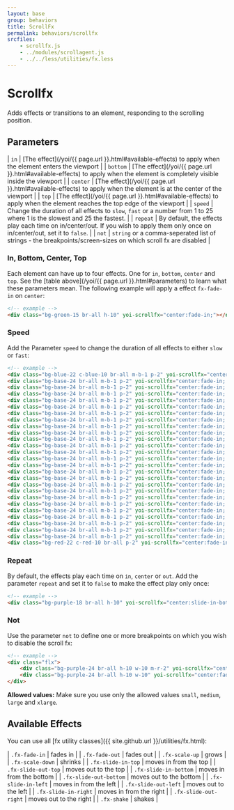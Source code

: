 ```yaml
---
layout: base
group: behaviors
title: ScrollFx
permalink: behaviors/scrollfx
srcfiles:
    - scrollfx.js
    - ../modules/scrollagent.js
    - ../../less/utilities/fx.less
---
```


# Scrollfx

<p class="intro">Adds effects or transitions to an element, responding to the scrolling position.</p>

## Parameters

| `in`     | [The effect](/yoi/{{ page.url }}.html#available-effects) to apply when the element enters the viewport                                 |
| `bottom` | [The effect](/yoi/{{ page.url }}.html#available-effects) to apply when the element is completely visible inside the viewport           |
| `center` | [The effect](/yoi/{{ page.url }}.html#available-effects) to apply when the element is at the center of the viewport                    |
| `top`    | [The effect](/yoi/{{ page.url }}.html#available-effects) to apply when the element reaches the top edge of the viewport                |
| `speed`  | Change the duration of all effects to `slow`, `fast` or a number from 1 to 25 where 1 is the slowest and 25 the fastest.          |
| `repeat` | By default, the effects play each time on in/center/out. If you wish to apply them only once on in/center/out, set it to `false`. |
| `not`    | `string` or a comma-seperated list of strings - the breakpoints/screen-sizes on which scroll fx are disabled                      |

### In, Bottom, Center, Top

Each element can have up to four effects. One for `in`, `bottom`, `center` and `top`. See the [table above](/yoi/{{ page.url }}.html#parameters) to learn what these parameters mean.
The following example will apply a effect `fx-fade-in` on `center`:

```html
<!-- example -->
<div class="bg-green-15 br-all h-10" yoi-scrollfx="center:fade-in;"></div>
```

### Speed

Add the Parameter `speed` to change the duration of all effects to either `slow` or `fast`:

```html
<!-- example -->
<div class="bg-blue-22 c-blue-10 br-all m-b-1 p-2" yoi-scrollfx="center:fade-in; speed:slow;">slow</div>
<div class="bg-base-24 br-all m-b-1 p-2" yoi-scrollfx="center:fade-in; speed:1;">1</div>
<div class="bg-base-24 br-all m-b-1 p-2" yoi-scrollfx="center:fade-in; speed:2;">2</div>
<div class="bg-base-24 br-all m-b-1 p-2" yoi-scrollfx="center:fade-in; speed:3;">3</div>
<div class="bg-base-24 br-all m-b-1 p-2" yoi-scrollfx="center:fade-in; speed:4;">4</div>
<div class="bg-base-24 br-all m-b-1 p-2" yoi-scrollfx="center:fade-in; speed:5;">5</div>
<div class="bg-base-24 br-all m-b-1 p-2" yoi-scrollfx="center:fade-in; speed:6;">6</div>
<div class="bg-base-24 br-all m-b-1 p-2" yoi-scrollfx="center:fade-in; speed:7;">7</div>
<div class="bg-base-24 br-all m-b-1 p-2" yoi-scrollfx="center:fade-in; speed:8;">8</div>
<div class="bg-base-24 br-all m-b-1 p-2" yoi-scrollfx="center:fade-in; speed:9;">9</div>
<div class="bg-base-24 br-all m-b-1 p-2" yoi-scrollfx="center:fade-in; speed:10;">10</div>
<div class="bg-base-24 br-all m-b-1 p-2" yoi-scrollfx="center:fade-in; speed:11;">11</div>
<div class="bg-base-24 br-all m-b-1 p-2" yoi-scrollfx="center:fade-in; speed:12;">12</div>
<div class="bg-base-24 br-all m-b-1 p-2" yoi-scrollfx="center:fade-in; speed:13;">13</div>
<div class="bg-base-24 br-all m-b-1 p-2" yoi-scrollfx="center:fade-in; speed:14;">14</div>
<div class="bg-base-24 br-all m-b-1 p-2" yoi-scrollfx="center:fade-in; speed:15;">15</div>
<div class="bg-base-24 br-all m-b-1 p-2" yoi-scrollfx="center:fade-in; speed:16;">16</div>
<div class="bg-base-24 br-all m-b-1 p-2" yoi-scrollfx="center:fade-in; speed:17;">17</div>
<div class="bg-base-24 br-all m-b-1 p-2" yoi-scrollfx="center:fade-in; speed:18;">18</div>
<div class="bg-base-24 br-all m-b-1 p-2" yoi-scrollfx="center:fade-in; speed:19;">19</div>
<div class="bg-base-24 br-all m-b-1 p-2" yoi-scrollfx="center:fade-in; speed:20;">20</div>
<div class="bg-base-24 br-all m-b-1 p-2" yoi-scrollfx="center:fade-in; speed:21;">21</div>
<div class="bg-base-24 br-all m-b-1 p-2" yoi-scrollfx="center:fade-in; speed:22;">22</div>
<div class="bg-base-24 br-all m-b-1 p-2" yoi-scrollfx="center:fade-in; speed:23;">23</div>
<div class="bg-base-24 br-all m-b-1 p-2" yoi-scrollfx="center:fade-in; speed:24;">24</div>
<div class="bg-base-24 br-all m-b-1 p-2" yoi-scrollfx="center:fade-in; speed:25;">25</div>
<div class="bg-red-22 c-red-10 br-all p-2" yoi-scrollfx="center:fade-in; speed:fast;">fast</div>
```

### Repeat

By default, the effects play each time on `in`, `center` or `out`. Add the parameter `repeat` and set it to `false` to make the effect play only once:

```html
<!-- example -->
<div class="bg-purple-18 br-all h-10" yoi-scrollfx="center:slide-in-bottom; repeat:false;"></div>
```

### Not

Use the parameter `not` to define one or more breakpoints on which you wish to disable the scroll fx:

```html
<!-- example -->
<div class="flx">
    <div class="bg-purple-24 br-all h-10 w-10 m-r-2" yoi-scrollfx="center:fade-in; not:small;"></div>
    <div class="bg-purple-24 br-all h-10 w-10" yoi-scrollfx="center:fade-in; not:xlarge;"></div>
</div>
```

<p class="hint hint--primary"><b>Allowed values:</b> Make sure you use only the allowed values <code>small</code>, <code>medium</code>, <code>large</code> and <code>xlarge</code>.</p>

## Available Effects

You can use all [fx utility classes]({{ site.github.url }}/utilities/fx.html):

| `.fx-fade-in`          | fades in                 |
| `.fx-fade-out`         | fades out                |
| `.fx-scale-up`         | grows                    |
| `.fx-scale-down`       | shrinks                  |
| `.fx-slide-in-top`     | moves in from the top    |
| `.fx-slide-out-top`    | moves out to the top     |
| `.fx-slide-in-bottom`  | moves in from the bottom |
| `.fx-slide-out-bottom` | moves out to the bottom  |
| `.fx-slide-in-left`    | moves in from the left   |
| `.fx-slide-out-left`   | moves out to the left    |
| `.fx-slide-in-right`   | moves in from the right  |
| `.fx-slide-out-right`  | moves out to the right   |
| `.fx-shake`            | shakes                   |

